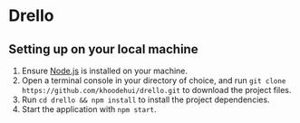 # Drello

## Setting up on your local machine
1. Ensure [Node.js](https://nodejs.org/en/) is installed on your machine.
1. Open a terminal console in your directory of choice, and run `git clone https://github.com/khoodehui/drello.git` to download the project files.
1. Run `cd drello && npm install` to install the project dependencies.
1. Start the application with `npm start`.
